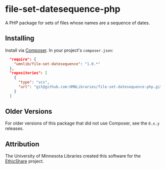 # file-set-datesequence-php

A PHP package for sets of files whose names are a sequence of dates.

## Installing

Install via [Composer](http://getcomposer.org). In your project's `composer.json`:

```json
  "require": {
    "umnlib/file-set-datesequence": "1.0.*"
  },
  "repositories": [
    {
      "type": "vcs",
      "url": "git@github.com:UMNLibraries/file-set-datesequence-php.git"
    }
  ]
```

## Older Versions

For older versions of this package that did not use Composer, see the `0.x.y` releases.

## Attribution

The University of Minnesota Libraries created this software for the [EthicShare](http://www.ethicshare.org/about) project.
